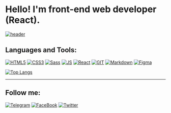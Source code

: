 # Hello! I'm front-end web developer (React).

[![header](https://github.com/RuslanSedov/RuslanSedov/blob/main/ReadmeGif.gif)](#)

## Languages and Tools:

[![HTML5](https://img.shields.io/badge/-HTML5-272727?style=for-the-badge&logo=HTML5)](https://developer.mozilla.org/ru/docs/Web/Guide/HTML/HTML5)
[![CSS3](https://img.shields.io/badge/-CSS3-272727?style=for-the-badge&logo=CSS3&logoColor=3071F0)](https://developer.mozilla.org/ru/docs/Web/CSS)
[![Sass](https://img.shields.io/badge/-SASS-272727?style=for-the-badge&logo=SASS)](https://sass-lang.com/)
[![JS](https://img.shields.io/badge/-JavaScript-272727?style=for-the-badge&logo=JavaScript)](https://developer.mozilla.org/ru/docs/Web/JavaScript)
[![React](https://img.shields.io/badge/-React-272727?style=for-the-badge&logo=React)](https://reactjs.org/)
[![GIT](https://img.shields.io/badge/-GIT-272727?style=for-the-badge&logo=GIT)](https://git-scm.com/)
[![Markdown](https://img.shields.io/badge/-Markdown-272727?style=for-the-badge&logo=Markdown)](https://docs.microsoft.com/ru-ru/contribute/markdown-reference)
[![Figma](https://img.shields.io/badge/-Figma-272727?style=for-the-badge&logo=Figma&logoColor=7F30F0)](https://www.figma.com/)

[![Top Langs](https://github-readme-stats.vercel.app/api/top-langs/?username=RuslanSedov&layout=compact&theme=react)](https://github.com/anuraghazra/github-readme-stats)

---

## Follow me:

[![Telegram](https://img.shields.io/badge/-Telegram-272727?style=for-the-badge&logo=Telegram)](https://tlgg.ru/@Sedov_Ruslan)
[![FaceBook](https://img.shields.io/badge/-FaceBook-272727?style=for-the-badge&logo=Facebook)](https://www.facebook.com/ruslan.sedov.9889)
[![Twitter](https://img.shields.io/badge/-Twitter-272727?style=for-the-badge&logo=Twitter)](https://twitter.com/sedov_ruslan)

<!-- ![Anurag's GitHub stats](https://github-readme-stats.vercel.app/api?username=RuslanSedov&theme=react&show_icons=true) -->

<!-- Обо мне

Pet-проекты:

Мой стек веб-технологий

Найти меня: -->
